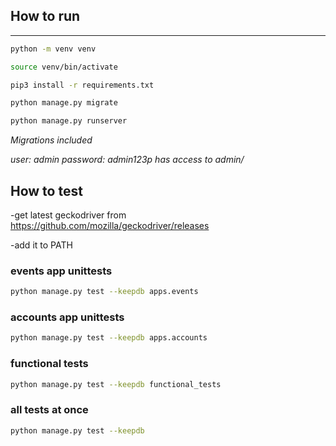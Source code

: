 
## How to run ##
- - - -

```bash
python -m venv venv
```

```bash
source venv/bin/activate
```

```bash
pip3 install -r requirements.txt
```

```bash
python manage.py migrate
```

```bash
python manage.py runserver
```

_Migrations included_

_user: admin password: admin123p has access to admin/_ 

## How to test ##

-get latest geckodriver from https://github.com/mozilla/geckodriver/releases

-add it to PATH

### events app unittests ###
```bash
python manage.py test --keepdb apps.events
```

### accounts app unittests ###
```bash
python manage.py test --keepdb apps.accounts
```

### functional tests ###
```bash
python manage.py test --keepdb functional_tests
```

### all tests at once ###
```bash
python manage.py test --keepdb
```
